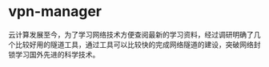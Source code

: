# vpn-manager
云计算发展至今，为了学习网络技术方便查阅最新的学习资料，经过调研明确了几个比较好用的隧道工具，通过工具可以比较快的完成网络隧道的建设，突破网络封锁学习国外先进的科学技术。
